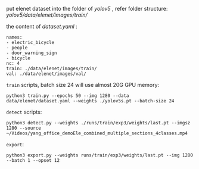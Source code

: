 put elenet dataset into the folder of  _yolov5_ , refer folder structure:   _yolov5/data/elenet/images/train/_ 

the content of _dataset.yaml_ :
```
names:
- electric_bicycle
- people
- door_warning_sign
- bicycle
nc: 4
train: ./data/elenet/images/train/
val: ./data/elenet/images/val/
```

`train` scripts, batch size 24 will use almost 20G GPU memory:
```
python3 train.py --epochs 50 --img 1280 --data data/elenet/dataset.yaml --weights ./yolov5s.pt --batch-size 24
```

`detect` scripts:
```
python3 detect.py --weights ./runs/train/exp3/weights/last.pt --imgsz 1280 --source ~/Videos/yang_office_demoEle_combined_multiple_sections_4classes.mp4 
```

`export`:
```
python3 export.py --weights runs/train/exp3/weights/last.pt --img 1280 --batch 1 --opset 12
```